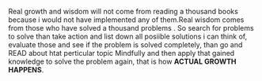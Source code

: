 
Real growth and wisdom will not come from reading a thousand books because i would not have implemented any of them.Real wisdom comes from those who have solved a thousand problems .
So search for problems to solve than take action and list down all posiible solutions i can think of, evaluate those and see if the problem is solved completely, than go and READ about htat perticular topic Mindfully and then apply that gained knowledge to solve the problem again, that is how **ACTUAL GROWTH HAPPENS**.